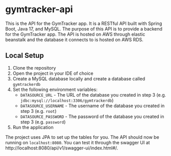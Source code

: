 # gymtracker-api
This is the API for the GymTracker app. It is a RESTful API built with Spring Boot, Java 17, and MySQL.
The purpose of this API is to provide a backend for the GymTracker app. The API is hosted on AWS through elastic beanstalk 
and the database it connects to is hosted on AWS RDS.

## Local Setup
1. Clone the repository
2. Open the project in your IDE of choice
3. Create a MySQL database locally and create a database called `gymtrackerdb`
4. Set the following environment variables:
    - `DATASOURCE_URL` - The URL of the database you created in step 3 (e.g. `jdbc:mysql://localhost:3306/gymtrackerdb`)
    - `DATASOURCE_USERNAME` - The username of the database you created in step 3 (e.g. `root`)
    - `DATASOURCE_PASSWORD` - The password of the database you created in step 3 (e.g. `password`)
5. Run the application

The project uses JPA to set up the tables for you. The API should now be running on `localhost:8080`. 
You can test it through the swagger UI at http://localhost:8080/api/v1/swagger-ui/index.html#/.